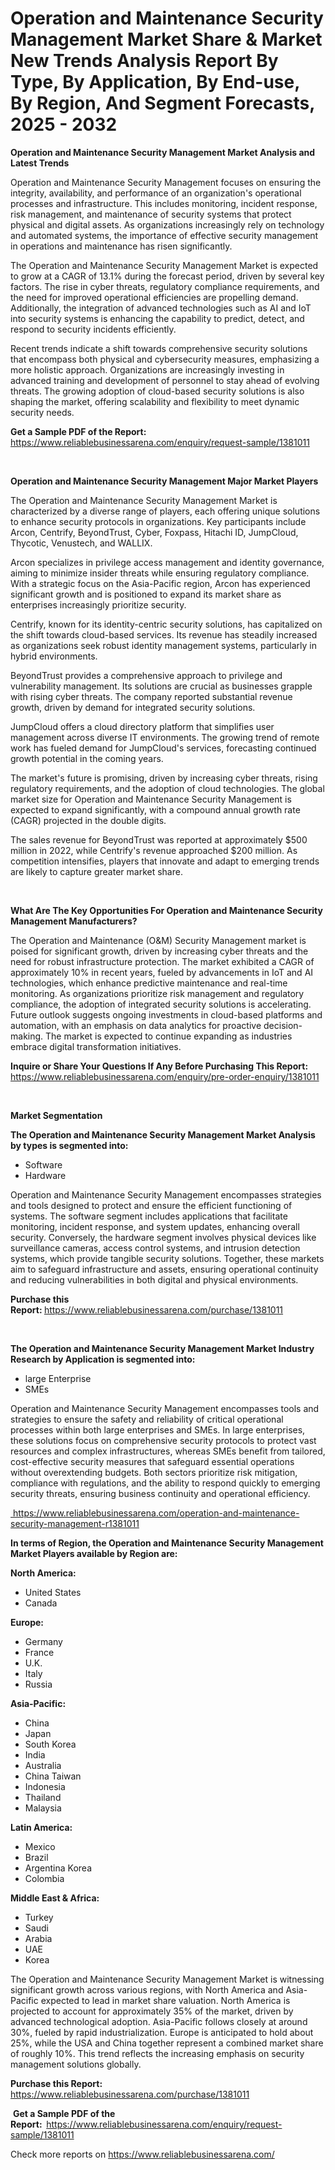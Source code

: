 <p><h1>Operation and Maintenance Security Management Market Share & Market New Trends Analysis Report By Type, By Application, By End-use, By Region, And Segment Forecasts, 2025 - 2032</h1></p><p><strong>Operation and Maintenance Security Management Market Analysis and Latest Trends</strong></p>
<p><p>Operation and Maintenance Security Management focuses on ensuring the integrity, availability, and performance of an organization's operational processes and infrastructure. This includes monitoring, incident response, risk management, and maintenance of security systems that protect physical and digital assets. As organizations increasingly rely on technology and automated systems, the importance of effective security management in operations and maintenance has risen significantly.</p><p>The Operation and Maintenance Security Management Market is expected to grow at a CAGR of 13.1% during the forecast period, driven by several key factors. The rise in cyber threats, regulatory compliance requirements, and the need for improved operational efficiencies are propelling demand. Additionally, the integration of advanced technologies such as AI and IoT into security systems is enhancing the capability to predict, detect, and respond to security incidents efficiently.</p><p>Recent trends indicate a shift towards comprehensive security solutions that encompass both physical and cybersecurity measures, emphasizing a more holistic approach. Organizations are increasingly investing in advanced training and development of personnel to stay ahead of evolving threats. The growing adoption of cloud-based security solutions is also shaping the market, offering scalability and flexibility to meet dynamic security needs.</p></p>
<p><strong>Get a Sample PDF of the Report:&nbsp;</strong> <a href="https://www.reliablebusinessarena.com/enquiry/request-sample/1381011?utm_campaign=2185&utm_medium=2&utm_source=Github&utm_content=ia&utm_term=11032025&utm_id=operation-and-maintenance-security-management">https://www.reliablebusinessarena.com/enquiry/request-sample/1381011</a></p>
<p>&nbsp;</p>
<p><strong>Operation and Maintenance Security Management Major Market Players</strong></p>
<p><p>The Operation and Maintenance Security Management Market is characterized by a diverse range of players, each offering unique solutions to enhance security protocols in organizations. Key participants include Arcon, Centrify, BeyondTrust, Cyber, Foxpass, Hitachi ID, JumpCloud, Thycotic, Venustech, and WALLIX.</p><p>Arcon specializes in privilege access management and identity governance, aiming to minimize insider threats while ensuring regulatory compliance. With a strategic focus on the Asia-Pacific region, Arcon has experienced significant growth and is positioned to expand its market share as enterprises increasingly prioritize security.</p><p>Centrify, known for its identity-centric security solutions, has capitalized on the shift towards cloud-based services. Its revenue has steadily increased as organizations seek robust identity management systems, particularly in hybrid environments.</p><p>BeyondTrust provides a comprehensive approach to privilege and vulnerability management. Its solutions are crucial as businesses grapple with rising cyber threats. The company reported substantial revenue growth, driven by demand for integrated security solutions.</p><p>JumpCloud offers a cloud directory platform that simplifies user management across diverse IT environments. The growing trend of remote work has fueled demand for JumpCloud's services, forecasting continued growth potential in the coming years.</p><p>The market's future is promising, driven by increasing cyber threats, rising regulatory requirements, and the adoption of cloud technologies. The global market size for Operation and Maintenance Security Management is expected to expand significantly, with a compound annual growth rate (CAGR) projected in the double digits.</p><p>The sales revenue for BeyondTrust was reported at approximately $500 million in 2022, while Centrify's revenue approached $200 million. As competition intensifies, players that innovate and adapt to emerging trends are likely to capture greater market share.</p></p>
<p>&nbsp;</p>
<p><strong>What Are The Key Opportunities For Operation and Maintenance Security Management Manufacturers?</strong></p>
<p><p>The Operation and Maintenance (O&M) Security Management market is poised for significant growth, driven by increasing cyber threats and the need for robust infrastructure protection. The market exhibited a CAGR of approximately 10% in recent years, fueled by advancements in IoT and AI technologies, which enhance predictive maintenance and real-time monitoring. As organizations prioritize risk management and regulatory compliance, the adoption of integrated security solutions is accelerating. Future outlook suggests ongoing investments in cloud-based platforms and automation, with an emphasis on data analytics for proactive decision-making. The market is expected to continue expanding as industries embrace digital transformation initiatives.</p></p>
<p><strong>Inquire or Share Your Questions If Any Before Purchasing This Report:</strong> <a href="https://www.reliablebusinessarena.com/enquiry/pre-order-enquiry/1381011?utm_campaign=2185&utm_medium=2&utm_source=Github&utm_content=ia&utm_term=11032025&utm_id=operation-and-maintenance-security-management">https://www.reliablebusinessarena.com/enquiry/pre-order-enquiry/1381011</a></p>
<p>&nbsp;</p>
<p><strong>Market Segmentation</strong></p>
<p><strong>The Operation and Maintenance Security Management Market Analysis by types is segmented into:</strong></p>
<p><ul><li>Software</li><li>Hardware</li></ul></p>
<p><p>Operation and Maintenance Security Management encompasses strategies and tools designed to protect and ensure the efficient functioning of systems. The software segment includes applications that facilitate monitoring, incident response, and system updates, enhancing overall security. Conversely, the hardware segment involves physical devices like surveillance cameras, access control systems, and intrusion detection systems, which provide tangible security solutions. Together, these markets aim to safeguard infrastructure and assets, ensuring operational continuity and reducing vulnerabilities in both digital and physical environments.</p></p>
<p><strong>Purchase this Report:&nbsp;</strong><a href="https://www.reliablebusinessarena.com/purchase/1381011?utm_campaign=2185&utm_medium=2&utm_source=Github&utm_content=ia&utm_term=11032025&utm_id=operation-and-maintenance-security-management">https://www.reliablebusinessarena.com/purchase/1381011</a></p>
<p>&nbsp;</p>
<p><strong>The Operation and Maintenance Security Management Market Industry Research by Application is segmented into:</strong></p>
<p><ul><li>large Enterprise</li><li>SMEs</li></ul></p>
<p><p>Operation and Maintenance Security Management encompasses tools and strategies to ensure the safety and reliability of critical operational processes within both large enterprises and SMEs. In large enterprises, these solutions focus on comprehensive security protocols to protect vast resources and complex infrastructures, whereas SMEs benefit from tailored, cost-effective security measures that safeguard essential operations without overextending budgets. Both sectors prioritize risk mitigation, compliance with regulations, and the ability to respond quickly to emerging security threats, ensuring business continuity and operational efficiency.</p></p>
<p><a href="https://www.reliablebusinessarena.com/operation-and-maintenance-security-management-r1381011?utm_campaign=2185&utm_medium=2&utm_source=Github&utm_content=ia&utm_term=11032025&utm_id=operation-and-maintenance-security-management">&nbsp;https://www.reliablebusinessarena.com/operation-and-maintenance-security-management-r1381011</a></p>
<p><strong>In terms of Region, the Operation and Maintenance Security Management Market Players available by Region are:</strong></p>
<p>
    <p> <strong> North America: </strong>
        <ul>
            <li>United States</li>
            <li>Canada</li>
        </ul>
        </p> 
    <p> <strong> Europe: </strong>
        <ul>
            <li>Germany</li>
            <li>France</li>
            <li>U.K.</li>
            <li>Italy</li>
            <li>Russia</li>
        </ul>
        </p> 
    <p> <strong> Asia-Pacific: </strong>
        <ul>
            <li>China</li>
            <li>Japan</li>
            <li>South Korea</li>
            <li>India</li>
            <li>Australia</li>
            <li>China Taiwan</li>
            <li>Indonesia</li>
            <li>Thailand</li>
            <li>Malaysia</li>
        </ul>
        </p> 
    <p> <strong> Latin America: </strong>
        <ul>
            <li>Mexico</li>
            <li>Brazil</li>
            <li>Argentina Korea</li>
            <li>Colombia</li>
        </ul>
        </p> 
    <p> <strong> Middle East & Africa: </strong>
        <ul>
            <li>Turkey</li>
            <li>Saudi</li>
            <li>Arabia</li>
            <li>UAE</li>
            <li>Korea</li>
        </ul>
    </p>
    </p>
<p><p>The Operation and Maintenance Security Management Market is witnessing significant growth across various regions, with North America and Asia-Pacific expected to lead in market share valuation. North America is projected to account for approximately 35% of the market, driven by advanced technological adoption. Asia-Pacific follows closely at around 30%, fueled by rapid industrialization. Europe is anticipated to hold about 25%, while the USA and China together represent a combined market share of roughly 10%. This trend reflects the increasing emphasis on security management solutions globally.</p></p>
<p><strong>Purchase this Report: </strong><a href="https://www.reliablebusinessarena.com/purchase/1381011?utm_campaign=2185&utm_medium=2&utm_source=Github&utm_content=ia&utm_term=11032025&utm_id=operation-and-maintenance-security-management">https://www.reliablebusinessarena.com/purchase/1381011</a></p>
<p>&nbsp;<strong>Get a Sample PDF of the Report:&nbsp;&nbsp;</strong><a href="https://www.reliablebusinessarena.com/enquiry/request-sample/1381011?utm_campaign=2185&utm_medium=2&utm_source=Github&utm_content=ia&utm_term=11032025&utm_id=operation-and-maintenance-security-management">https://www.reliablebusinessarena.com/enquiry/request-sample/1381011</a></p>
<p><strong></strong></p>
<p>Check more reports on <a href="https://www.reliablebusinessarena.com/?utm_campaign=2185&utm_medium=2&utm_source=Github&utm_content=ia&utm_term=11032025&utm_id=operation-and-maintenance-security-management">https://www.reliablebusinessarena.com/</a></p>